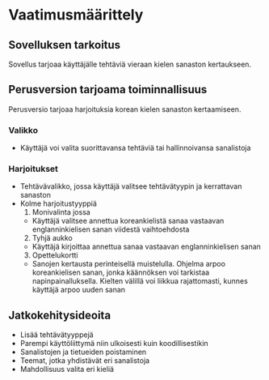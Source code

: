 # Vaatimusmäärittely

## Sovelluksen tarkoitus

Sovellus tarjoaa käyttäjälle tehtäviä vieraan kielen sanaston kertaukseen.

## Perusversion tarjoama toiminnallisuus

Perusversio tarjoaa harjoituksia korean kielen sanaston kertaamiseen.
### Valikko

- Käyttäjä voi valita suorittavansa tehtäviä tai hallinnoivansa sanalistoja
 
### Harjoitukset
- Tehtävävalikko, jossa käyttäjä valitsee tehtävätyypin ja kerrattavan sanaston
- Kolme harjoitustyyppiä
  1. Monivalinta jossa 
   - Käyttäjä valitsee annettua koreankielistä sanaa vastaavan englanninkielisen sanan viidestä vaihtoehdosta
  2. Tyhjä aukko
   - Käyttäjä kirjoittaa annettua sanaa vastaavan englanninkielisen sanan
  3. Opettelukortti
   - Sanojen kertausta perinteisellä muistelulla. Ohjelma arpoo koreankielisen sanan, jonka käännöksen voi tarkistaa napinpainalluksella. Kielten välillä voi liikkua rajattomasti, kunnes käyttäjä arpoo uuden sanan

## Jatkokehitysideoita

- Lisää tehtävätyyppejä
- Parempi käyttöliittymä niin ulkoisesti kuin koodillisestikin
- Sanalistojen ja tietueiden poistaminen
- Teemat, jotka yhdistävät eri sanalistoja
- Mahdollisuus valita eri kieliä

